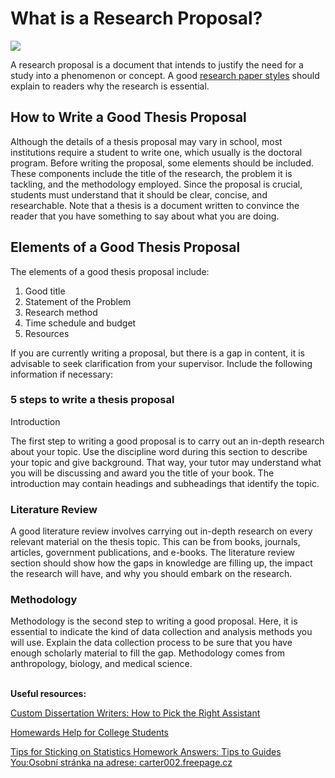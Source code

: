 <h1> What is a Research Proposal?</h1>
<img src="https://store-images.s-microsoft.com/image/apps.46341.14588587573293210.08d8f60e-a7f0-4c0c-a53a-1c0b01f85696.6b6f9485-b37f-4dd9-aadc-e51de88af506?mode=scale&q=90&h=1080&w=1920">
<p>A research proposal is a document that intends to justify the need for a study into a phenomenon or concept. A good <a href="https://termpaperwriter.org/research-paper-styles">research paper styles</a> should explain to readers why the research is essential.</p>
<h2> How to Write a Good Thesis Proposal</h2>
<p>Although the details of a thesis proposal may vary in school, most institutions require a student to write one, which usually is the doctoral program. Before writing the proposal, some elements should be included. These components include the title of the research, the problem it is tackling, and the methodology employed. Since the proposal is crucial, students must understand that it should be clear, concise, and researchable. Note that a thesis is a document written to convince the reader that you have something to say about what you are doing.</p>
<h2> Elements of a Good Thesis Proposal</h2>
<p>The elements of a good thesis proposal include:</p>
<ol><li>Good title</li> <li>Statement of the Problem</li> <li>Research method</li> <li>Time schedule and budget</li> <li>Resources</li> </ol>
<p>If you are currently writing a proposal, but there is a gap in content, it is advisable to seek clarification from your supervisor. Include the following information if necessary:</p>
<h3> 5 steps to write a thesis proposal</h3>
<p>Introduction</p>
<p>The first step to writing a good proposal is to carry out an in-depth research about your topic. Use the discipline word during this section to describe your topic and give background. That way, your tutor may understand what you will be discussing and award you the title of your book. The introduction may contain headings and subheadings that identify the topic. </p>
<h3> Literature Review</h3>
<p>A good literature review involves carrying out in-depth research on every relevant material on the thesis topic. This can be from books, journals, articles, government publications, and e-books. The literature review section should show how the gaps in knowledge are filling up, the impact the research will have, and why you should embark on the research. </p>
<h3> Methodology</h3>
<p>Methodology is the second step to writing a good proposal. Here, it is essential to indicate the kind of data collection and analysis methods you will use. Explain the data collection process to be sure that you have enough scholarly material to fill the gap. Methodology comes from anthropology, biology, and medical science.</p>
<br><b>Useful resources:</b>
<p><a href="http://bb.kulichki.net/viewtopic.php?p=373926">Custom Dissertation Writers: How to Pick the Right Assistant</a></p>
<p><a href="http://business-partners.alanet.org/profile/321946/0">Homewards Help for College Students</a></p>
<p><a href="http://carter002.freepage.cz/nova-stranka-311960/">Tips for Sticking on Statistics Homework Answers: Tips to Guides You:Osobní stránka na adrese: carter002.freepage.cz</a></p>
